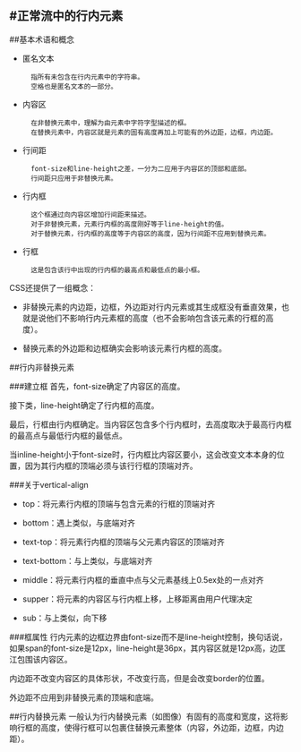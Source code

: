 #正常流中的行内元素
---
##基本术语和概念
- 匿名文本
		
		指所有未包含在行内元素中的字符串。
		空格也是匿名文本的一部分。
- 内容区

		在非替换元素中，理解为由元素中字符字型描述的框。
		在替换元素中，内容区就是元素的固有高度再加上可能有的外边距，边框，内边距。
- 行间距

		font-size和line-height之差，一分为二应用于内容区的顶部和底部。
		行间距只应用于非替换元素。
- 行内框

		这个框通过向内容区增加行间距来描述。
		对于非替换元素，元素行内框的高度刚好等于line-height的值。
		对于替换元素，行内框的高度等于内容区的高度，因为行间距不应用到替换元素。

- 行框

		这是包含该行中出现的行内框的最高点和最低点的最小框。

CSS还提供了一组概念：

- 非替换元素的内边距，边框，外边距对行内元素或其生成框没有垂直效果，也就是说他们不影响行内元素框的高度（也不会影响包含该元素的行框的高度）。

- 替换元素的外边距和边框确实会影响该元素行内框的高度。

##行内非替换元素

###建立框
首先，font-size确定了内容区的高度。

接下类，line-height确定了行内框的高度。

最后，行框由行内框确定。当内容区包含多个行内框时，去高度取决于最高行内框的最高点与最低行内框的最低点。

当inline-height小于font-size时，行内框比内容区要小，这会改变文本本身的位置，因为其行内框的顶端必须与该行行框的顶端对齐。		

###关于vertical-align

- top：将元素行内框的顶端与包含元素的行框的顶端对齐

- bottom：遇上类似，与底端对齐

- text-top：将元素行内框的顶端与父元素内容区的顶端对齐

- text-bottom：与上类似，与底端对齐

- middle：将元素行内框的垂直中点与父元素基线上0.5ex处的一点对齐

- supper：将元素的内容区与行内框上移，上移距离由用户代理决定

- sub：与上类似，向下移

###框属性
行内元素的边框边界由font-size而不是line-height控制，换句话说，如果span的font-size是12px，line-height是36px，其内容区就是12px高，边匡江包围该内容区。

内边距不改变内容区的具体形状，不改变行高，但是会改变border的位置。

外边距不应用到非替换元素的顶端和底端。

##行内替换元素
一般认为行内替换元素（如图像）有固有的高度和宽度，这将影响行框的高度，使得行框可以包裹住替换元素整体（内容，外边距，边框，内边距）。
		